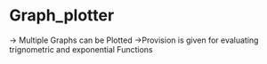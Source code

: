 # Graph_plotter

-> Multiple Graphs can be Plotted
->Provision is given for evaluating trignometric and exponential Functions
